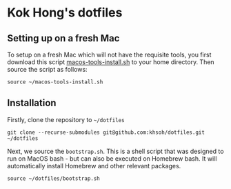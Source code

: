 # Kok Hong's dotfiles

## Setting up on a fresh Mac

To setup on a fresh Mac which will not have the requisite tools, you first download this script [macos-tools-install.sh](https://github.com/khsoh/dotfiles/blob/main/macos-tools-install.sh) to your home directory.  Then source the script as follows:

```
source ~/macos-tools-install.sh
```

## Installation

Firstly, clone the repository to `~/dotfiles`

```
git clone --recurse-submodules git@github.com:khsoh/dotfiles.git ~/dotfiles
```

Next, we source the `bootstrap.sh`.  This is a shell script that was designed to run on MacOS bash - but can also be executed on Homebrew bash.  It will automatically install Homebrew and other relevant packages.

```
source ~/dotfiles/bootstrap.sh
```

